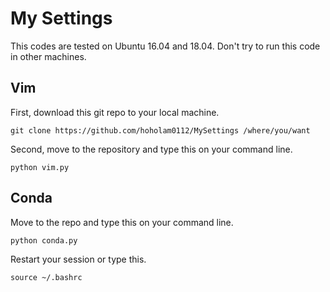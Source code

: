 # My Settings
This codes are tested on Ubuntu 16.04 and 18.04. Don't try to run this code in other machines.
## Vim
First, download this git repo to your local machine.
```
git clone https://github.com/hoholam0112/MySettings /where/you/want
```
Second, move to the repository and type this on your command line.
```
python vim.py
```

## Conda
Move to the repo and type this on your command line.
```
python conda.py
```
Restart your session or type this.
```
source ~/.bashrc
```
